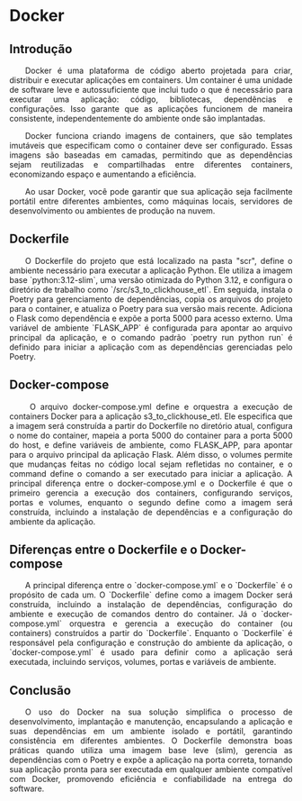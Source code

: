 # Docker

## Introdução

<p align="justify">&emsp;&emsp;Docker é uma plataforma de código aberto projetada para criar, distribuir e executar aplicações em containers. Um container é uma unidade de software leve e autossuficiente que inclui tudo o que é necessário para executar uma aplicação: código, bibliotecas, dependências e configurações. Isso garante que as aplicações funcionem de maneira consistente, independentemente do ambiente onde são implantadas. </p>

<p align="justify">&emsp;&emsp;Docker funciona criando imagens de containers, que são templates imutáveis que especificam como o container deve ser configurado. Essas imagens são baseadas em camadas, permitindo que as dependências sejam reutilizadas e compartilhadas entre diferentes containers, economizando espaço e aumentando a eficiência. </p>

<p align="justify">&emsp;&emsp;Ao usar Docker, você pode garantir que sua aplicação seja facilmente portátil entre diferentes ambientes, como máquinas locais, servidores de desenvolvimento ou ambientes de produção na nuvem. </p>

## Dockerfile

<p align="justify">&emsp;&emsp;O Dockerfile do projeto que está localizado na pasta "scr", define o ambiente necessário para executar a aplicação Python. Ele utiliza a imagem base `python:3.12-slim`, uma versão otimizada do Python 3.12, e configura o diretório de trabalho como `/src/s3_to_clickhouse_etl`. Em seguida, instala o Poetry para gerenciamento de dependências, copia os arquivos do projeto para o container, e atualiza o Poetry para sua versão mais recente. Adiciona o Flask como dependência e expõe a porta 5000 para acesso externo. Uma variável de ambiente `FLASK_APP` é configurada para apontar ao arquivo principal da aplicação, e o comando padrão `poetry run python run` é definido para iniciar a aplicação com as dependências gerenciadas pelo Poetry. </p>

## Docker-compose

<p align="justify">&emsp;&emsp;
O arquivo docker-compose.yml define e orquestra a execução de containers Docker para a aplicação s3_to_clickhouse_etl. Ele especifica que a imagem será construída a partir do Dockerfile no diretório atual, configura o nome do container, mapeia a porta 5000 do container para a porta 5000 do host, e define variáveis de ambiente, como FLASK_APP, para apontar para o arquivo principal da aplicação Flask. Além disso, o volumes permite que mudanças feitas no código local sejam refletidas no container, e o command define o comando a ser executado para iniciar a aplicação. A principal diferença entre o docker-compose.yml e o Dockerfile é que o primeiro gerencia a execução dos containers, configurando serviços, portas e volumes, enquanto o segundo define como a imagem será construída, incluindo a instalação de dependências e a configuração do ambiente da aplicação. </p>

## Diferenças entre o Dockerfile e o Docker-compose

<p align="justify">&emsp;&emsp;A principal diferença entre o `docker-compose.yml` e o `Dockerfile` é o propósito de cada um. O `Dockerfile` define como a imagem Docker será construída, incluindo a instalação de dependências, configuração do ambiente e execução de comandos dentro do container. Já o `docker-compose.yml` orquestra e gerencia a execução do container (ou containers) construídos a partir do `Dockerfile`. Enquanto o `Dockerfile` é responsável pela configuração e construção do ambiente da aplicação, o `docker-compose.yml` é usado para definir como a aplicação será executada, incluindo serviços, volumes, portas e variáveis de ambiente.
 </p>

## Conclusão

<p align="justify">&emsp;&emsp;O uso do Docker na sua solução simplifica o processo de desenvolvimento, implantação e manutenção, encapsulando a aplicação e suas dependências em um ambiente isolado e portátil, garantindo consistência em diferentes ambientes. O Dockerfile demonstra boas práticas quando utiliza uma imagem base leve (slim), gerencia as dependências com o Poetry e expõe a aplicação na porta correta, tornando sua aplicação pronta para ser executada em qualquer ambiente compatível com Docker, promovendo eficiência e confiabilidade na entrega do software. </p>
